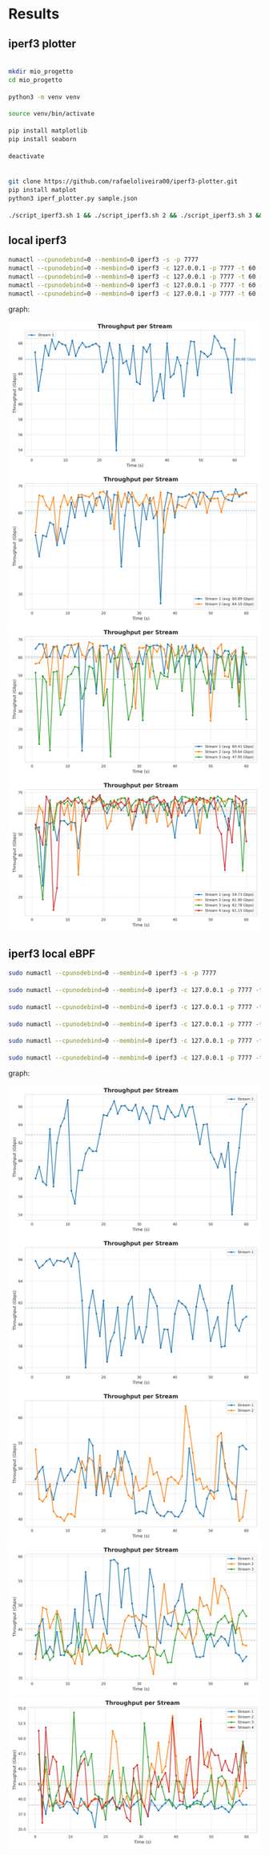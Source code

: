 
# Results


## iperf3 plotter

```bash

mkdir mio_progetto
cd mio_progetto

python3 -m venv venv

source venv/bin/activate

pip install matplotlib 
pip install seaborn

deactivate


git clone https://github.com/rafaeloliveira00/iperf3-plotter.git
pip install matplot
python3 iperf_plotter.py sample.json

./script_iperf3.sh 1 && ./script_iperf3.sh 2 && ./script_iperf3.sh 3 && ./script_iperf3.sh 4
```




## local iperf3

```bash
numactl --cpunodebind=0 --membind=0 iperf3 -s -p 7777
numactl --cpunodebind=0 --membind=0 iperf3 -c 127.0.0.1 -p 7777 -t 60 -i 1 -J -P 1 > tcp_local_1_stream.json
numactl --cpunodebind=0 --membind=0 iperf3 -c 127.0.0.1 -p 7777 -t 60 -i 1 -J -P 2 > tcp_local_2_stream.json
numactl --cpunodebind=0 --membind=0 iperf3 -c 127.0.0.1 -p 7777 -t 60 -i 1 -J -P 3 > tcp_local_3_stream.json
numactl --cpunodebind=0 --membind=0 iperf3 -c 127.0.0.1 -p 7777 -t 60 -i 1 -J -P 4 > tcp_local_4_stream.json
```

graph:

![local](results/tcp_local/tcp_local_1_stream_iperf3_throughput.png)
![local](results/tcp_local/tcp_local_2_stream_iperf3_throughput.png)
![local](results/tcp_local/tcp_local_3_stream_iperf3_throughput.png)
![local](results/tcp_local/tcp_local_4_stream_iperf3_throughput.png)


## iperf3 local eBPF

```bash
sudo numactl --cpunodebind=0 --membind=0 iperf3 -s -p 7777

sudo numactl --cpunodebind=0 --membind=0 iperf3 -c 127.0.0.1 -p 7777 -t 60 -i 1 -J -P 1 > tcp_local_ebpf_1_stream.json

sudo numactl --cpunodebind=0 --membind=0 iperf3 -c 127.0.0.1 -p 7777 -t 60 -i 1 -J -P 1 > tcp_local_ebpf_1_stream_2.json

sudo numactl --cpunodebind=0 --membind=0 iperf3 -c 127.0.0.1 -p 7777 -t 60 -i 1 -J -P 2 > tcp_local_ebpf_2_stream.json

sudo numactl --cpunodebind=0 --membind=0 iperf3 -c 127.0.0.1 -p 7777 -t 60 -i 1 -J -P 3 > tcp_local_ebpf_3_stream.json

sudo numactl --cpunodebind=0 --membind=0 iperf3 -c 127.0.0.1 -p 7777 -t 60 -i 1 -J -P 4 > tcp_local_ebpf_4_stream.json
```

graph:

![local_ebpf](tcp_local_ebpf/tcp_local_ebpf_1_stream_throughput_per_stream.png)
![local_ebpf](tcp_local_ebpf/tcp_local_ebpf_1_stream_2_throughput_per_stream.png)
![local_ebpf](tcp_local_ebpf/tcp_local_ebpf_2_stream_throughput_per_stream.png)
![local_ebpf](tcp_local_ebpf/tcp_local_ebpf_3_stream_throughput_per_stream.png)
![local_ebpf](tcp_local_ebpf/tcp_local_ebpf_4_stream_throughput_per_stream.png)